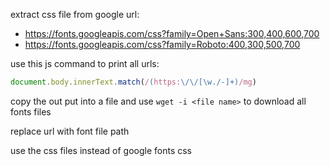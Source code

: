 extract css file from google url:
- https://fonts.googleapis.com/css?family=Open+Sans:300,400,600,700
- https://fonts.googleapis.com/css?family=Roboto:400,300,500,700

use this js command to print all urls:

```javascript
document.body.innerText.match(/(https:\/\/[\w./-]+)/mg)
``` 

copy the out put into a file and use `wget -i <file name>` to download all fonts files

replace url with font file path

use the css files instead of google fonts css